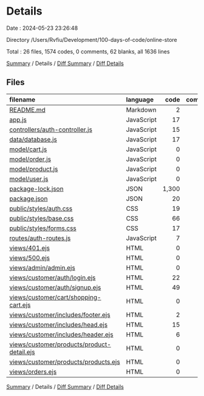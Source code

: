 # Details

Date : 2024-05-23 23:26:48

Directory /Users/Rvfiu/Development/100-days-of-code/online-store

Total : 26 files,  1574 codes, 0 comments, 62 blanks, all 1636 lines

[Summary](results.md) / Details / [Diff Summary](diff.md) / [Diff Details](diff-details.md)

## Files
| filename | language | code | comment | blank | total |
| :--- | :--- | ---: | ---: | ---: | ---: |
| [README.md](/README.md) | Markdown | 2 | 0 | 1 | 3 |
| [app.js](/app.js) | JavaScript | 17 | 0 | 8 | 25 |
| [controllers/auth-controller.js](/controllers/auth-controller.js) | JavaScript | 15 | 0 | 4 | 19 |
| [data/database.js](/data/database.js) | JavaScript | 17 | 0 | 7 | 24 |
| [model/cart.js](/model/cart.js) | JavaScript | 0 | 0 | 1 | 1 |
| [model/order.js](/model/order.js) | JavaScript | 0 | 0 | 1 | 1 |
| [model/product.js](/model/product.js) | JavaScript | 0 | 0 | 1 | 1 |
| [model/user.js](/model/user.js) | JavaScript | 0 | 0 | 1 | 1 |
| [package-lock.json](/package-lock.json) | JSON | 1,300 | 0 | 1 | 1,301 |
| [package.json](/package.json) | JSON | 20 | 0 | 1 | 21 |
| [public/styles/auth.css](/public/styles/auth.css) | CSS | 19 | 0 | 3 | 22 |
| [public/styles/base.css](/public/styles/base.css) | CSS | 66 | 0 | 15 | 81 |
| [public/styles/forms.css](/public/styles/forms.css) | CSS | 17 | 0 | 2 | 19 |
| [routes/auth-routes.js](/routes/auth-routes.js) | JavaScript | 7 | 0 | 7 | 14 |
| [views/401.ejs](/views/401.ejs) | HTML | 0 | 0 | 1 | 1 |
| [views/500.ejs](/views/500.ejs) | HTML | 0 | 0 | 1 | 1 |
| [views/admin/admin.ejs](/views/admin/admin.ejs) | HTML | 0 | 0 | 1 | 1 |
| [views/customer/auth/login.ejs](/views/customer/auth/login.ejs) | HTML | 22 | 0 | 0 | 22 |
| [views/customer/auth/signup.ejs](/views/customer/auth/signup.ejs) | HTML | 49 | 0 | 0 | 49 |
| [views/customer/cart/shopping-cart.ejs](/views/customer/cart/shopping-cart.ejs) | HTML | 0 | 0 | 1 | 1 |
| [views/customer/includes/footer.ejs](/views/customer/includes/footer.ejs) | HTML | 2 | 0 | 0 | 2 |
| [views/customer/includes/head.ejs](/views/customer/includes/head.ejs) | HTML | 15 | 0 | 1 | 16 |
| [views/customer/includes/header.ejs](/views/customer/includes/header.ejs) | HTML | 6 | 0 | 1 | 7 |
| [views/customer/products/product-detail.ejs](/views/customer/products/product-detail.ejs) | HTML | 0 | 0 | 1 | 1 |
| [views/customer/products/products.ejs](/views/customer/products/products.ejs) | HTML | 0 | 0 | 1 | 1 |
| [views/orders.ejs](/views/orders.ejs) | HTML | 0 | 0 | 1 | 1 |

[Summary](results.md) / Details / [Diff Summary](diff.md) / [Diff Details](diff-details.md)